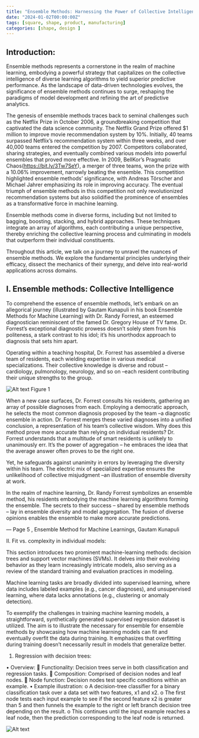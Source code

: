 ```yaml
---
title: "Ensemble Methods: Harnessing the Power of Collective Intelligence"
date: "2024-01-02T00:00:00Z"
tags: [square, shape, product, manufacturing]
categories: [shape, design ]
---
```




## Introduction:  
Ensemble methods represents a cornerstone in the realm of machine learning, embodying a powerful strategy that capitalizes on the collective intelligence of diverse learning algorithms to yield superior predictive performance. As the landscape of data-driven technologies evolves, the significance of ensemble methods continues to surge, reshaping the paradigms of model development and refining the art of predictive analytics.

The genesis of ensemble methods traces back to seminal challenges such as the Netflix Prize in October 2006, a groundbreaking competition that captivated the data science community. The Netflix Grand Prize offered $1 million to improve movie recommendation system by 10%. Initially, 40 teams surpassed Netflix’s recommendation system within three weeks, and over 40,000 teams entered the competition by 2007. Competitors collaborated, sharing strategies, and eventually combined various models into powerful ensembles that proved more effective. In 2009, BellKor’s Pragmatic Chaos(https://bit.ly/3Tw7SeY), a merger of three teams, won the prize with a 10.06% improvement, narrowly beating the ensemble. This competition highlighted ensemble methods’ significance, with Andreas Törscher and Michael Jahrer emphasizing its role in improving accuracy. The eventual triumph of ensemble methods in this competition not only revolutionized recommendation systems but also solidified the prominence of ensembles as a transformative force in machine learning.


Ensemble methods come in diverse forms, including but not limited to bagging, boosting, stacking, and hybrid approaches. These techniques integrate an array of algorithms, each contributing a unique perspective, thereby enriching the collective learning process and culminating in models that outperform their individual constituents.

Throughout this article, we talk on a journey to unravel the nuances of ensemble methods. We explore the fundamental principles underlying their efficacy, dissect the mechanics of their synergy, and delve into real-world applications across domains. 






##  I.	Ensemble methods: Collective Intelligence  
To comprehend the essence of ensemble methods, let’s embark on an allegorical journey (illustrated by Gautam Kunapuli in his book Ensemble Methods for Machine Learning) with Dr. Randy Forrest, an esteemed diagnostician reminiscent of the famed Dr. Gregory House of TV fame. Dr. Forrest’s exceptional diagnostic prowess doesn’t solely stem from his politeness, a stark contrast to his idol; it’s his unorthodox approach to diagnosis that sets him apart.

Operating within a teaching hospital, Dr. Forrest has assembled a diverse team of residents, each wielding expertise in various medical specializations. Their collective knowledge is diverse and robust – cardiology, pulmonology, neurology, and so on –each resident contributing their unique strengths to the group.



![Alt text](image.png)
Figure 1 

When a new case surfaces, Dr. Forrest consults his residents, gathering an array of possible diagnoses from each. Employing a democratic approach, he selects the most common diagnosis proposed by the team –a diagnostic ensemble in action. Dr. Forrest merges these varied diagnoses into a unified conclusion, a representation of his team’s collective wisdom. 
Why does this method prove more accurate than relying on individual residents? 
Dr. Forrest understands that a multitude of smart residents is unlikely to unanimously err. It’s the power of aggregation – he embraces the idea that the average answer often proves to be the right one.

Yet, he safeguards against unanimity in errors by leveraging the diversity within his team. The electric mix of specialized expertise ensures the unlikelihood of collective misjudgment –an illustration of ensemble diversity at work.

In the realm of machine learning, Dr. Randy Forrest symbolizes an ensemble method, his residents embodying the machine learning algorithms forming the ensemble. The secrets to their success – shared by ensemble methods – lay in ensemble diversity and model aggregation. The fusion of diverse opinions enables the ensemble to make more accurate predictions.


— Page 5 , Ensemble Method for Machine Learnings, Gautam Kunapuli


II.	Fit vs. complexity in individual models:

This section introduces two prominent machine-learning methods: decision trees and support vector machines (SVMs). It delves into their evolving behavior as they learn increasingly intricate models, also serving as a review of the standard training and evaluation practices in modeling.

Machine learning tasks are broadly divided into supervised learning, where data includes labeled examples (e.g., cancer diagnoses), and unsupervised learning, where data lacks annotations (e.g., clustering or anomaly detection).

To exemplify the challenges in training machine learning models, a straightforward, synthetically generated supervised regression dataset is utilized. The aim is to illustrate the necessary for ensemble for ensemble methods by showcasing how machine learning models can fit and eventually overfit the data during training. It emphasizes that overfitting during training doesn’t necessarily result in models that generalize better.







1.	Regression with decision trees: 

•	Overview:
	Functionality: Decision trees serve in both classification and regression tasks.
	Composition: Comprised of decision nodes and leaf nodes.
	Node function: Decision nodes test specific conditions within an example.
•	Example illustration:
o	A decision-tree classifier for a binary classification task over a data set with two features, x1 and x2. 
o	The first node tests each input example to see if the second feature x2 is greater than 5 and then funnels the example to the right or left branch decision tree depending on the result.
o	This continues until the input example reaches a leaf node, then the prediction corresponding to the leaf node is returned. 
 

![Alt text](image-1.png)
